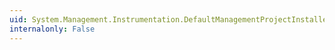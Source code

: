 ```yaml
---
uid: System.Management.Instrumentation.DefaultManagementProjectInstaller
internalonly: False
---
```

